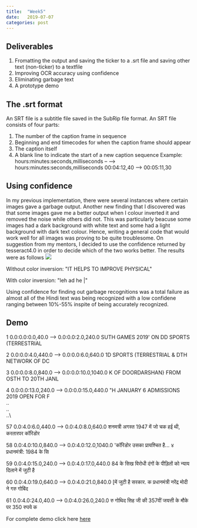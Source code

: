 ```yaml
---
title:  "Week5"
date:   2019-07-07
categories: post
---
```


## Deliverables
1. Fromatting the output and saving the ticker to a .srt file and saving other text (non-ticker) to a textfile
2. Improving OCR accuracy using confidence
3. Eliminating garbage text
4. A prototype demo

## The .srt format
An SRT file is a subtitle file saved in the SubRip file format.
An SRT file consists of four parts:
1. The number of the caption frame in sequence
2. Beginning and end timecodes for when the caption frame should appear
3. The caption itself
4. A blank line to indicate the start of a new caption sequence
Example:
  hours:minutes:seconds,milliseconds – –> hours:minutes:seconds,milliseconds
  00:04:12,40 --> 00:05:11,30

## Using confidence
In my previous implementation, there were several instances where certain images gave a garbage output. Another new finding that I discovered was that some images gave me a better output when I colour inverted it and removed the noise while others did not. This was particularly beacuse some images had a dark background with white text and some had a light background with dark text colour. Hence, writing a general code that would work well for all images was proving to be quite troublesome. On suggestion from my mentors, I decided to use the confidence returned by tesseract4.0 in order to decide which of the two works better.
The results were as follows
![](/blog/assets/article_images/5.1.jpg)

Without color inversion: "IT HELPS TO IMPROVE PHYSICAL"

With color inversion: "leh ad he |"

Using confidence for finding out garbage recognitions was a total failure as almost all of the Hindi text was being recognized with a low confidene ranging between 10%-55% inspite of being accurately recognized.

## Demo
1
0.0:0.0:0.0,40.0 --> 0.0:0.0:2.0,240.0
SUTH GAMES 2019' ON DD SPORTS (TERRESTRIAL

2
0.0:0.0:4.0,440.0 --> 0.0:0.0:6.0,640.0
1D SPORTS (TERRESTRIAL & DTH NETWORK OF DC

3
0.0:0.0:8.0,840.0 --> 0.0:0.0:10.0,1040.0
K OF DOORDARSHAN} FROM OSTH TO 20TH JANL

4
0.0:0.0:13.0,240.0 --> 0.0:0.0:15.0,440.0
"H JANUARY 6 ADMISSIONS 2019 OPEN FOR F\
..\
..\
..\

57
0.0:4.0:6.0,440.0 --> 0.0:4.0:8.0,640.0
शनमत्री अगस्त 1947 में जो चक हई थी, करतारपर कॉरिडोर

58
0.0:4.0:10.0,840.0 --> 0.0:4.0:12.0,1040.0
'कॉरिडोर उसका प्रायश्चित है... ४ प्रधानमंत्री: 1984 के सि

59
0.0:4.0:15.0,240.0 --> 0.0:4.0:17.0,440.0
84 के सिख विरोधी दंगों के पीड़ितों को न्याय दिलाने में जुटी है

60
0.0:4.0:19.0,640.0 --> 0.0:4.0:21.0,840.0
[में जुटी है सरकार. क प्रधानमंत्री नरेंद्र मोदी ने गरु गोबिंद

61
0.0:4.0:24.0,40.0 --> 0.0:4.0:26.0,240.0
रु गोथिद सिह जी की 357वीं जयत्ती के मौके पर 350 रुपये क

For complete demo click here [here](https://github.com/Poulami-Sarkar/Bengali-Hindi-OCR/demo)
